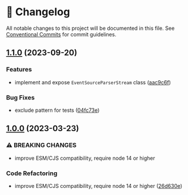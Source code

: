 <!-- markdownlint-disable --><!-- textlint-disable -->

# 📓 Changelog

All notable changes to this project will be documented in this file. See
[Conventional Commits](https://conventionalcommits.org) for commit guidelines.

## [1.1.0](https://github.com/rexxars/eventsource-parser/compare/v1.0.0...v1.1.0) (2023-09-20)

### Features

- implement and expose `EventSourceParserStream` class ([aac9c6f](https://github.com/rexxars/eventsource-parser/commit/aac9c6f04dd082434baddbd808fd8df52f704506))

### Bug Fixes

- exclude pattern for tests ([04fc73e](https://github.com/rexxars/eventsource-parser/commit/04fc73e804361fc9e4f3922023a5845150d7ae37))

## [1.0.0](https://github.com/rexxars/eventsource-parser/compare/v0.1.0...v1.0.0) (2023-03-23)

### ⚠ BREAKING CHANGES

- improve ESM/CJS compatibility, require node 14 or higher

### Code Refactoring

- improve ESM/CJS compatibility, require node 14 or higher ([26d630e](https://github.com/rexxars/eventsource-parser/commit/26d630e9fc53d3a9e6952dff4b53289e48d1b092))

